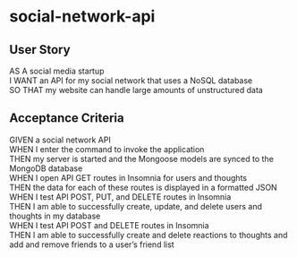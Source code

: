 # social-network-api
## User Story
AS A social media startup <br />
I WANT an API for my social network that uses a NoSQL database <br />
SO THAT my website can handle large amounts of unstructured data 

## Acceptance Criteria
GIVEN a social network API <br />
WHEN I enter the command to invoke the application <br />
THEN my server is started and the Mongoose models are synced to the MongoDB database <br />
WHEN I open API GET routes in Insomnia for users and thoughts <br />
THEN the data for each of these routes is displayed in a formatted JSON <br />
WHEN I test API POST, PUT, and DELETE routes in Insomnia <br />
THEN I am able to successfully create, update, and delete users and thoughts in my database <br />
WHEN I test API POST and DELETE routes in Insomnia <br />
THEN I am able to successfully create and delete reactions to thoughts and add and remove friends to a user’s friend list
